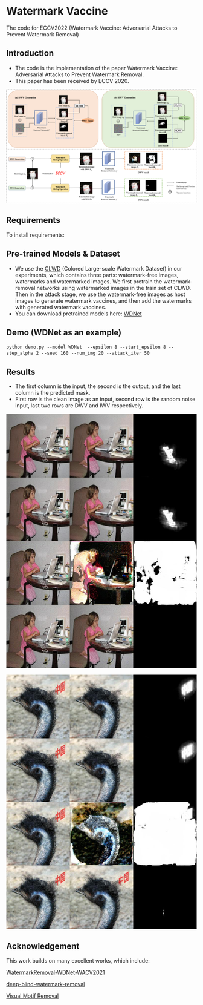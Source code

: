 # Watermark Vaccine
The code for ECCV2022 (Watermark Vaccine: Adversarial Attacks to Prevent Watermark Removal)

## Introduction
- The code is the implementation of the paper Watermark Vaccine: Adversarial Attacks to Prevent Watermark Removal.
- This paper has been received by ECCV 2020.

![The framework of Watermark Vaccine](./framework.png)

## Requirements


To install requirements:

## Pre-trained Models & Dataset
- We use the [CLWD](https://drive.google.com/file/d/17y1gkUhIV6rZJg1gMG-gzVMnH27fm4Ij/view) 
 (Colored Large-scale Watermark Dataset) in our experiments, which contains three parts: watermark-free images, watermarks and watermarked images. We first pretrain the watermark-removal networks using watermarked images in the train set of CLWD. Then in the attack stage, we use the watermark-free images as host images to generate watermark vaccines, and then add the watermarks with generated watermark vaccines.
- You can download pretrained models here: [WDNet](https://drive.google.com/drive/folders/1UYOtWmYZQQmCPMLVrstVxhPYW4Jngo-g)

## Demo (WDNet as an example)
```eval
python demo.py --model WDNet  --epsilon 8 --start_epsilon 8 --step_alpha 2 --seed 160 --num_img 20 --attack_iter 50
```

## Results
- The first column is the input, the second is the output, and the last column is the predicted mask.
- First row is the clean image as an input, second row is the random noise input, last two rows are DWV and IWV respectively.

![show1](./effect_show1.jpg)

![show2](./effect_show10.jpg)


## Acknowledgement
This work builds on many excellent works, which include:

[WatermarkRemoval-WDNet-WACV2021](https://github.com/MRUIL/WDNet)

[deep-blind-watermark-removal](https://github.com/vinthony/deep-blind-watermark-removal)

[Visual Motif Removal](https://github.com/amirhertz/visual_motif_removal)